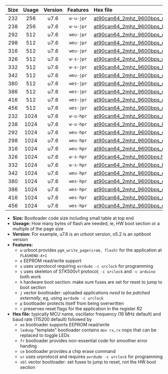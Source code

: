 |Size|Usage|Version|Features|Hex file|
|:-:|:-:|:-:|:-:|:--|
|232|256|u7.6|`w-u-jpr`|[at90can64_2mhz_9600bps_ur_vbl.hex](https://raw.githubusercontent.com/stefanrueger/urboot/main//at90can64_2mhz_9600bps_ur_vbl.hex)|
|238|256|u7.6|`w-u-jpr`|[at90can64_2mhz_9600bps_lednop_ur_vbl.hex](https://raw.githubusercontent.com/stefanrueger/urboot/main//at90can64_2mhz_9600bps_lednop_ur_vbl.hex)|
|292|512|u7.6|`weu-jpr`|[at90can64_2mhz_9600bps_ee_ur_vbl.hex](https://raw.githubusercontent.com/stefanrueger/urboot/main//at90can64_2mhz_9600bps_ee_ur_vbl.hex)|
|298|512|u7.6|`weu-jpr`|[at90can64_2mhz_9600bps_ee_lednop_ur_vbl.hex](https://raw.githubusercontent.com/stefanrueger/urboot/main//at90can64_2mhz_9600bps_ee_lednop_ur_vbl.hex)|
|316|512|u7.6|`weu-jpr`|[at90can64_2mhz_9600bps_ee_lednop_fr_ur_vbl.hex](https://raw.githubusercontent.com/stefanrueger/urboot/main//at90can64_2mhz_9600bps_ee_lednop_fr_ur_vbl.hex)|
|326|512|u7.6|`w-s-jpr`|[at90can64_2mhz_9600bps_vbl.hex](https://raw.githubusercontent.com/stefanrueger/urboot/main//at90can64_2mhz_9600bps_vbl.hex)|
|332|512|u7.6|`w-s-jpr`|[at90can64_2mhz_9600bps_lednop_vbl.hex](https://raw.githubusercontent.com/stefanrueger/urboot/main//at90can64_2mhz_9600bps_lednop_vbl.hex)|
|342|512|u7.6|`weu-jpr`|[at90can64_2mhz_9600bps_ee_lednop_fr_ce_ur_vbl.hex](https://raw.githubusercontent.com/stefanrueger/urboot/main//at90can64_2mhz_9600bps_ee_lednop_fr_ce_ur_vbl.hex)|
|380|512|u7.6|`wes-jpr`|[at90can64_2mhz_9600bps_ee_vbl.hex](https://raw.githubusercontent.com/stefanrueger/urboot/main//at90can64_2mhz_9600bps_ee_vbl.hex)|
|386|512|u7.6|`wes-jpr`|[at90can64_2mhz_9600bps_ee_lednop_vbl.hex](https://raw.githubusercontent.com/stefanrueger/urboot/main//at90can64_2mhz_9600bps_ee_lednop_vbl.hex)|
|416|512|u7.6|`wes-jpr`|[at90can64_2mhz_9600bps_ee_lednop_fr_vbl.hex](https://raw.githubusercontent.com/stefanrueger/urboot/main//at90can64_2mhz_9600bps_ee_lednop_fr_vbl.hex)|
|456|512|u7.6|`wes-jpr`|[at90can64_2mhz_9600bps_ee_lednop_fr_ce_vbl.hex](https://raw.githubusercontent.com/stefanrueger/urboot/main//at90can64_2mhz_9600bps_ee_lednop_fr_ce_vbl.hex)|
|232|1024|u7.6|`w-u-hpr`|[at90can64_2mhz_9600bps_ur.hex](https://raw.githubusercontent.com/stefanrueger/urboot/main//at90can64_2mhz_9600bps_ur.hex)|
|238|1024|u7.6|`w-u-hpr`|[at90can64_2mhz_9600bps_lednop_ur.hex](https://raw.githubusercontent.com/stefanrueger/urboot/main//at90can64_2mhz_9600bps_lednop_ur.hex)|
|292|1024|u7.6|`weu-hpr`|[at90can64_2mhz_9600bps_ee_ur.hex](https://raw.githubusercontent.com/stefanrueger/urboot/main//at90can64_2mhz_9600bps_ee_ur.hex)|
|298|1024|u7.6|`weu-hpr`|[at90can64_2mhz_9600bps_ee_lednop_ur.hex](https://raw.githubusercontent.com/stefanrueger/urboot/main//at90can64_2mhz_9600bps_ee_lednop_ur.hex)|
|316|1024|u7.6|`weu-hpr`|[at90can64_2mhz_9600bps_ee_lednop_fr_ur.hex](https://raw.githubusercontent.com/stefanrueger/urboot/main//at90can64_2mhz_9600bps_ee_lednop_fr_ur.hex)|
|326|1024|u7.6|`w-s-hpr`|[at90can64_2mhz_9600bps.hex](https://raw.githubusercontent.com/stefanrueger/urboot/main//at90can64_2mhz_9600bps.hex)|
|332|1024|u7.6|`w-s-hpr`|[at90can64_2mhz_9600bps_lednop.hex](https://raw.githubusercontent.com/stefanrueger/urboot/main//at90can64_2mhz_9600bps_lednop.hex)|
|342|1024|u7.6|`weu-hpr`|[at90can64_2mhz_9600bps_ee_lednop_fr_ce_ur.hex](https://raw.githubusercontent.com/stefanrueger/urboot/main//at90can64_2mhz_9600bps_ee_lednop_fr_ce_ur.hex)|
|380|1024|u7.6|`wes-hpr`|[at90can64_2mhz_9600bps_ee.hex](https://raw.githubusercontent.com/stefanrueger/urboot/main//at90can64_2mhz_9600bps_ee.hex)|
|386|1024|u7.6|`wes-hpr`|[at90can64_2mhz_9600bps_ee_lednop.hex](https://raw.githubusercontent.com/stefanrueger/urboot/main//at90can64_2mhz_9600bps_ee_lednop.hex)|
|416|1024|u7.6|`wes-hpr`|[at90can64_2mhz_9600bps_ee_lednop_fr.hex](https://raw.githubusercontent.com/stefanrueger/urboot/main//at90can64_2mhz_9600bps_ee_lednop_fr.hex)|
|456|1024|u7.6|`wes-hpr`|[at90can64_2mhz_9600bps_ee_lednop_fr_ce.hex](https://raw.githubusercontent.com/stefanrueger/urboot/main//at90can64_2mhz_9600bps_ee_lednop_fr_ce.hex)|

- **Size:** Bootloader code size including small table at top end
- **Useage:** How many bytes of flash are needed, ie, HW boot section or a multiple of the page size
- **Version:** For example, u7.6 is an urboot version, o5.2 is an optiboot version
- **Features:**
  + `w` urboot provides `pgm_write_page(sram, flash)` for the application at `FLASHEND-4+1`
  + `e` EEPROM read/write support
  + `u` uses urprotocol requiring `avrdude -c urclock` for programming
  + `s` uses skeleton of STK500v1 protocol; `-c urclock` and `-c arduino` both work
  + `h` hardware boot section: make sure fuses are set for reset to jump to boot section
  + `j` vector bootloader: uploaded applications *need to be patched externally*, eg, using `avrdude -c urclock`
  + `p` bootloader protects itself from being overwritten
  + `r` preserves reset flags for the application in the register R2
- **Hex file:** typically MCU name, oscillator frequency (16 MHz default) and baud rate (115200 default) followed by
  + `ee` bootloader supports EEPROM read/write
  + `lednop` "template" bootloader contains `mov rx,rx` nops that can be replaced to toggle LEDs
  + `fr` bootloader provides non-essential code for smoother error handing
  + `ce` bootloader provides a chip erase command
  + `ur` uses urprotocol and requires `avrdude -c urclock` for programming
  + `vbl` vector bootloader: set fuses to jump to reset, not the HW boot section
